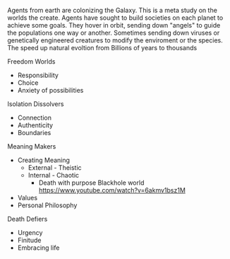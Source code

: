 Agents from earth are colonizing the Galaxy. This is a meta study on the worlds the create. Agents have sought to build societies on each planet to achieve some goals. They hover in orbit, sending down "angels" to guide the populations one way or another. Sometimes sending down viruses or genetically engineered creatures to modify the enviroment or the species. The speed up natural evoltion from Billions of years to thousands


Freedom Worlds
* Responsibility
* Choice
* Anxiety of possibilities

Isolation Dissolvers
* Connection
* Authenticity
* Boundaries

Meaning Makers
* Creating Meaning
	* External - Theistic
	* Internal - Chaotic
		* Death with purpose
			Blackhole world 
			https://www.youtube.com/watch?v=6akmv1bsz1M
* Values
* Personal Philosophy

Death Defiers
* Urgency
* Finitude
* Embracing life